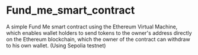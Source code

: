 # Fund_me_smart_contract
A simple Fund Me smart contract using the Ethereum Virtual Machine, which enables wallet holders to send tokens to the owner's address directly on the Ethereum blockchain, which the owner of the contract can withdraw to his own wallet. (Using Sepolia testnet)
